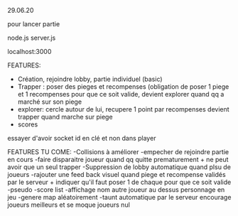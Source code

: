 29.06.20

pour lancer partie

node.js server.js

localhost:3000


FEATURES:
- Création, rejoindre lobby, partie individuel (basic)
- Trapper : poser des pieges et recompenses (obligation de poser 1 piege et 1 recompenses pour que ce soit valide, devient explorer quand qq a marché sur son piege
- explorer: cercle autour de lui, recupere 1 point par recompenses devient trapper quand marche sur piege
- scores


essayer d'avoir socket id en clé et non dans player

FEATURES TU COME:
-Collisions à améliorer
-empecher de rejoindre partie en cours
-faire disparaitre joueur quand qq quitte prematurement + ne peut avoir que un seul trapper
-Suppression de lobby automatique quand plsu de joueurs
-rajouter une feed back visuel quand piege et recompense validés par le serveur + indiquer qu'il faut poser 1 de chaque pour que ce soit valide
-pseudo
-score list
-affichage nom autre joueur au dessus personnage en jeu
-genere map aléatoirement
-taunt automatique par le serveur encourage joueurs meilleurs et se moque joueurs nul
